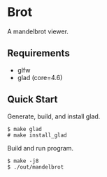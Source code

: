 # Brot

A mandelbrot viewer.

## Requirements

- glfw
- glad (core=4.6)

## Quick Start

Generate, build, and install glad.

```
$ make glad
# make install_glad
```

Build and run program.

```
$ make -j8
$ ./out/mandelbrot
```
